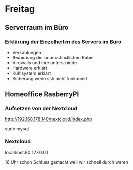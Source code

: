 # Freitag 

## Serverraum im Büro 

### Erklärung der Einzelheiten des Servers im Büro
- Verkablungen
- Bedeutung der unterschiedlichen Kabel
- Virewalls und ihre unterschiede
- Hardware erklärt
- Kühlsystem erklärt
- Sicherung wenn ssh nicht funkoniert

## Homeoffice RasberryPI

### Aufsetzen von der Nextcloud

http://192.168.178.140/nextcloud/index.php

sudo mysql

### Nextcloud
localhost:80
127.0.0.1

16 Uhr schon Schluss gemacht weil wir schnell durch waren
